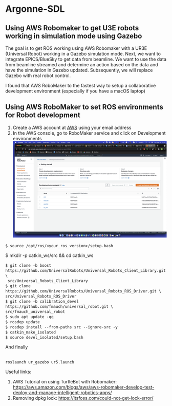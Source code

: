 # Argonne-SDL


## Using AWS Robomaker to get U3E robots working in simulation mode using Gazebo

The goal is to get ROS working using AWS Robomaker with a UR3E (Universal Robot) working in a Gazebo simulation mode. Next, we want to integrate EPICS/BlueSky to get data from beamline. We want to use the data from beamline streamed and determine an action based on the data and have the simulation in Gazebo updated. Subsequently, we will replace Gazebo with real robot control.

I found that AWS RoboMaker to the fastest way to setup a collaborative development environment (especially if you have a macOS laptop)

## Using AWS RoboMaker to set ROS environments for Robot development

1. Create a AWS account at [AWS](https://aws.amazon.com) using your email address
2. In the AWS console, go to RoboMaker service and click on Development environments ![create development environment](images/Robomaker1.png)

```
$ source /opt/ros/<your_ros_version>/setup.bash

```
$ mkdir -p catkin_ws/src && cd catkin_ws

```
$ git clone -b boost https://github.com/UniversalRobots/Universal_Robots_Client_Library.git \
 src/Universal_Robots_Client_Library
$ git clone https://github.com/UniversalRobots/Universal_Robots_ROS_Driver.git \
src/Universal_Robots_ROS_Driver
$ git clone -b calibration_devel https://github.com/fmauch/universal_robot.git \
src/fmauch_universal_robot
$ sudo apt update -qq
$ rosdep update
$ rosdep install --from-paths src --ignore-src -y
$ catkin_make_isolated
$ source devel_isolated/setup.bash
```
And finally

```

roslaunch ur_gazebo ur5.launch

```
Useful links:
1. AWS Tutorial on using TurtleBot with Robomaker: https://aws.amazon.com/blogs/aws/aws-robomaker-develop-test-deploy-and-manage-intelligent-robotics-apps/
2. Removing dpkg lock: https://itsfoss.com/could-not-get-lock-error/

